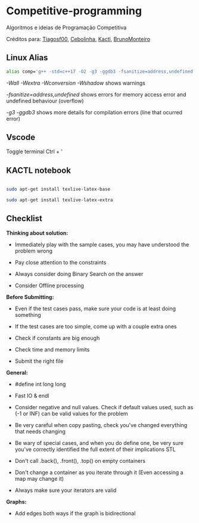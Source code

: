 # Competitive-programming
Algoritmos e ideias de Programação Competitiva

Créditos para: [Tiagosf00](https://github.com/Tiagosf00), [Cebolinha](https://quirino.net/), [Kactl](https://github.com/kth-competitive-programming/kactl), [BrunoMonteiro](https://github.com/brunomaletta/Biblioteca)

## Linux Alias

```bash
alias comp='g++ -std=c++17 -O2 -g3 -ggdb3 -fsanitize=address,undefined -Wall -Wextra -Wshadow -Wconversion -o test'
```

*-Wall -Wextra -Wconversion -Wshadow* shows warnings

*-fsanitize=address,undefined* shows errors for memory access error and undefined behaviour (overflow)

*-g3 -ggdb3* shows more details for compilation errors (line that ocurred error)

## Vscode

Toggle terminal Ctrl + '

## KACTL notebook

```bash

sudo apt-get install texlive-latex-base

sudo apt-get install texlive-latex-extra

```

## Checklist

**Thinking about solution:**

- Immediately play with the sample cases, you may have understood the problem wrong

- Pay close attention to the constraints

- Always consider doing Binary Search on the answer

- Consider Offline processing

**Before Submitting:**

- Even if the test cases pass, make sure your code is at least doing something

- If the test cases are too simple, come up with a couple extra ones

- Check if constants are big enough

- Check time and memory limits

- Submit the right file

**General:**

- #define int long long

- Fast IO & endl

- Consider negative and null values. Check if default values used, such as (-1 or INF) can be valid values for the problem

- Be very careful when copy pasting, check you've changed everything that needs changing

- Be wary of special cases, and when you do define one, be very sure you've correctly identified the full extent of their implications
STL

- Don't call .back(), .front(), .top() on empty containers

- Don't change a container as you iterate through it (Even accessing a map may change it)

- Always make sure your iterators are valid

**Graphs:**

- Add edges both ways if the graph is bidirectional
